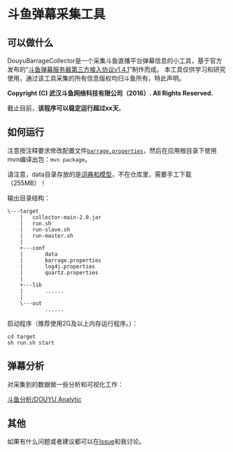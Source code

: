 # 斗鱼弹幕采集工具

## 可以做什么

DouyuBarrageCollector是一个采集斗鱼直播平台弹幕信息的小工具，基于官方发布的“[斗鱼弹幕服务器第三方接入协议v1.4.1](http://dev-bbs.douyutv.com/forum.php?mod=attachment&aid=MjYxfDFiMzgyZTU1fDE0OTE3MTQ2MDl8MHwxMTU%3D)”制作而成。
本工具仅供学习和研究使用，通过该工具采集的所有信息版权均归斗鱼所有，特此声明。

**Copyright (C) 武汉斗鱼网络科技有限公司（2016）. All Rights Reserved.**

截止目前，**该程序可以稳定运行超过xx天**。

## 如何运行

注意按注释要求修改配置文件[`barrage.properties`](https://github.com/zhaopeizhi/DouyuBarrageCollector/blob/master/src/main/resources/barrage.properties)，然后在应用根目录下使用mvn编译出包：`mvn package`。

请注意，data目录存放的是[词典和模型](https://github.com/hankcs/HanLP/releases)，不在仓库里，需要手工下载（255MB）！

输出目录结构：

    \---target
        |   collector-main-2.0.jar
        |   run.sh
        |   run-slave.sh
        |   run-master.sh
        |
        +---conf
        |       data
        |       barrage.properties
        |       log4j.properties
        |       quartz.properties
        |
        +---lib
        |       ......
        |
        \---out
                ......

启动程序（推荐使用2G及以上内存运行程序。）：

    cd target
    sh run.sh start

## 弹幕分析

对采集到的数据做一些分析和可视化工作：

[斗鱼分析/DOUYU Analytic](http://odachi.in:8080)

## 其他

如果有什么问题或者建议都可以在[Issue](https://github.com/zhaopeizhi/DouyuBarrageCollector/issues)和我讨论。

